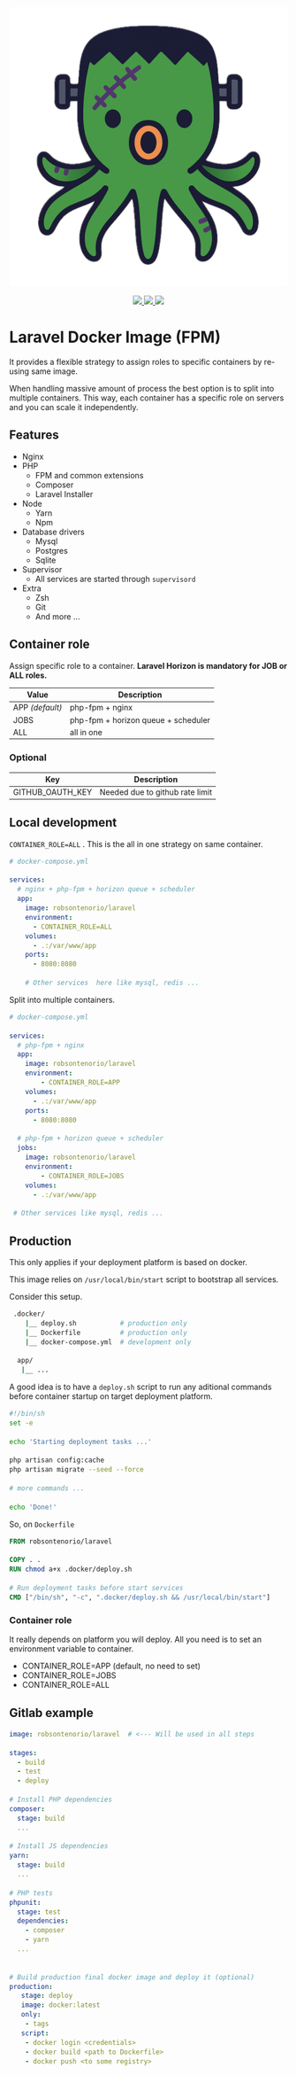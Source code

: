 <p align="center">
  <img src="https://raw.githubusercontent.com/robsontenorio/laravel-docker/master/octopus.png">
</p> 
<p align="center">    
  <a href="https://hub.docker.com/r/robsontenorio/laravel">
    <img src="https://img.shields.io/docker/v/robsontenorio/laravel?color=green&sort=semver&style=for-the-badge" />
    <img src="https://img.shields.io/docker/pulls/robsontenorio/laravel?color=orange&style=for-the-badge" />
    <img src="https://img.shields.io/docker/image-size/robsontenorio/laravel?sort=date&style=for-the-badge" />
  </a>
</p>

# Laravel Docker Image (FPM)

It provides a flexible strategy to assign roles to specific containers by re-using same image.

When handling massive amount of process the best option is to split into multiple containers. This way, each container has a specific role on servers and you can scale it independently.

## Features

- Nginx
- PHP
    - FPM and common extensions
    - Composer
    - Laravel Installer    
- Node
    - Yarn
    - Npm
- Database drivers
    - Mysql 
    - Postgres 
    - Sqlite
- Supervisor
   - All services are started through `supervisord`
- Extra
   - Zsh
   - Git
   - And more ...

## Container role

Assign specific role to a container.
**Laravel Horizon is mandatory for JOB or ALL roles.**


| Value             | Description |
| ---------------   | ----------- |
| APP *(default)*   | php-fpm + nginx  
| JOBS              | php-fpm + horizon queue + scheduler 
| ALL               | all in one

### Optional

| Key                         | Description |
| --------------------------- | ----------- |
| GITHUB_OAUTH_KEY            | Needed due to github rate limit |


## Local development

`CONTAINER_ROLE=ALL` . This is the all in one strategy on same container.

```yaml
# docker-compose.yml

services:
  # nginx + php-fpm + horizon queue + scheduler
  app:
    image: robsontenorio/laravel    
    environment:
      - CONTAINER_ROLE=ALL
    volumes:
      - .:/var/www/app
    ports:
      - 8080:8080

    # Other services  here like mysql, redis ...
```

Split into multiple containers.

```yaml
# docker-compose.yml

services:
  # php-fpm + nginx
  app:
    image: robsontenorio/laravel
    environment:
        - CONTAINER_ROLE=APP
    volumes:
      - .:/var/www/app
    ports:
      - 8080:8080
 
  # php-fpm + horizon queue + scheduler
  jobs:
    image: robsontenorio/laravel
    environment:
        - CONTAINER_ROLE=JOBS
    volumes:
      - .:/var/www/app

 # Other services like mysql, redis ...
```


## Production

This only applies if your deployment platform is based on docker. 

This image relies on `/usr/local/bin/start`  script to bootstrap all services.

Consider this setup.

```bash
 .docker/
    |__ deploy.sh           # production only
    |__ Dockerfile          # production only
    |__ docker-compose.yml  # development only

  app/
   |__ ...
```

A good idea is to have a `deploy.sh` script to run any aditional commands before container startup on target deployment platform.

```bash
#!/bin/sh
set -e

echo 'Starting deployment tasks ...'

php artisan config:cache
php artisan migrate --seed --force

# more commands ...

echo 'Done!'
```

So, on `Dockerfile`

```dockerfile
FROM robsontenorio/laravel

COPY . .
RUN chmod a+x .docker/deploy.sh

# Run deployment tasks before start services
CMD ["/bin/sh", "-c", ".docker/deploy.sh && /usr/local/bin/start"] 
```

### Container role

It really depends on platform you will deploy. All you need is to set an environment variable to container.

- CONTAINER_ROLE=APP (default, no need to set)
- CONTAINER_ROLE=JOBS
- CONTAINER_ROLE=ALL

## Gitlab example

```yaml
image: robsontenorio/laravel  # <--- Will be used in all steps

stages:
  - build
  - test
  - deploy

# Install PHP dependencies
composer:  
  stage: build
  ...

# Install JS dependencies
yarn:  
  stage: build  
  ...

# PHP tests
phpunit:  
  stage: test
  dependencies:
    - composer
    - yarn    
  ...


# Build production final docker image and deploy it (optional)
production:
   stage: deploy
   image: docker:latest
   only:
    - tags
   script:
    - docker login <credentials>
    - docker build <path to Dockerfile>
    - docker push <to some registry>
```
